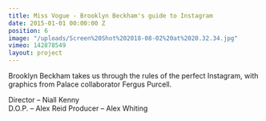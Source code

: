 ```yaml
---
title: Miss Vogue - Brooklyn Beckham's guide to Instagram
date: 2015-01-01 00:00:00 Z
position: 6
image: "/uploads/Screen%20Shot%202018-08-02%20at%2020.32.34.jpg"
vimeo: 142878549
layout: project
---
```


Brooklyn Beckham takes us through the rules of the perfect Instagram, with graphics from Palace collaborator Fergus Purcell.

Director – Niall Kenny  
D.O.P. – Alex Reid 
Producer – Alex Whiting 